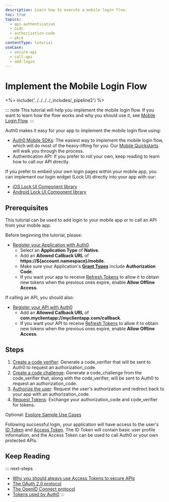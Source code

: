 ```yaml
---
description: Learn how to execute a mobile login flow.
toc: true
topics:
  - api-authentication
  - oidc
  - authorization-code
  - pkce
contentType: tutorial
useCase:
  - secure-api
  - call-api
  - add-login
---
```

# Implement the Mobile Login Flow

<%= include('../../../../_includes/_pipeline2') %>

::: note
This tutorial will help you implement the mobile login flow. If you want to learn how the flow works and why you should use it, see [Mobile Login Flow](/flows/concepts/mobile-login-flow).
:::

Auth0 makes it easy for your app to implement the mobile login flow using:

* [Auth0 Mobile SDKs](/libraries): The easiest way to implement the mobile login flow, which will do most of the heavy-lifting for you. Our [Mobile Quickstarts](/quickstart/native) will walk you through the process.
* Authentication API: If you prefer to roll your own, keep reading to learn how to call our API directly.

If you prefer to embed your own login pages within your mobile app, you can implement our login widget (Lock UI) directly into your app with our:

* [iOS Lock UI Component library](/libraries/lock-ios/v2)
* [Android Lock UI Component library](/libraries/lock-android/v2)


## Prerequisites

This tutorial can be used to add login to your mobile app or to call an API from your mobile app.

Before beginning the tutorial, please:

* [Register your Application with Auth0](/application-auth/guides/register-application-dashboard). 
  * Select an **Application Type** of **Native**.
  * Add an **Allowed Callback URL** of **https://${account.namespace}/mobile**.
  * Make sure your Application's **[Grant Types](/applications/guides/change-app-grant-type-dashboard)** include **Authorization Code**.
  * If you want your app to receive [Refresh Tokens](/tokens/refresh-token) to allow it to obtain new tokens when the previous ones expire, enable **Allow Offline Access**.
  
If calling an API, you should also:

* [Register your API with Auth0](/applications/native)
  * Add an **Allowed Callback URL** of **com.myclientapp://myclientapp.com/callback**.
  * If you want your API to receive [Refresh Tokens](/tokens/refresh-token) to allow it to obtain new tokens when the previous ones expire, enable **Allow Offline Access**.


## Steps

1. [Create a code verifier](/flows/guides/mobile-login-flow/create-code-verifier): 
Generate a code_verifier that will be sent to Auth0 to request an authorization_code.
2. [Create a code challenge](/flows/guides/mobile-login-flow/create-code-challenge): 
Generate a code_challenge from the code_verifier that, along with the code_verifier, will be sent to Auth0 to request an authorization_code.
3. [Authorize the user](/flows/guides/mobile-login-flow/authorize-user): 
Request the user's authorization and redirect back to your app with an authorization_code.
4. [Request Tokens](/flows/guides/mobile-login-flow/request-tokens): 
Exchange your authorization_code and code_verifier for tokens.

Optional: [Explore Sample Use Cases](/flows/guides/mobile-login-flow/sample-use-cases)

Following successful login, your application will have access to the user's [ID Token](/tokens/id-token) and [Access Token](/tokens/overview-access-tokens). The ID Token will contain basic user profile information, and the Access Token can be used to call Auth0 or your own protected APIs.


## Keep Reading

::: next-steps
- [Why you should always use Access Tokens to secure APIs](/api-auth/why-use-access-tokens-to-secure-apis)
- [The OAuth 2.0 protocol](/protocols/oauth2)
- [The OpenID Connect protocol](/protocols/oidc)
- [Tokens used by Auth0](/tokens)
:::
